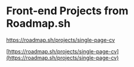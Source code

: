 # Front-end Projects from Roadmap.sh

https://roadmap.sh/projects/single-page-cv

[https://roadmap.sh/projects/single-page-cv](https://roadmap.sh/projects/single-page-cv)
